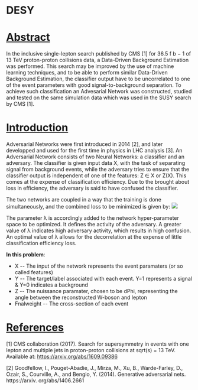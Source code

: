 # DESY

# <ins>Abstract<ins>
In the inclusive single-lepton search published by CMS [1] for 36.5 f b − 1 of 13 TeV proton-proton collisions data, a Data-Driven Background Estimation was performed. This search may be improved by the use of machine learning techniques, and to be able to perform similar Data-Driven Background Estimation, the classifier output have to be uncorrelated to one of the event parameters with good signal-to-background separation. To achieve such classification an Advesarial Network was constructed, studied and tested on the same simulation data which was used in the SUSY search by CMS [1].
  
# <ins>Introduction<ins>
Adversarial Networks were first introduced in 2014 [2], and later developped and used
for the first time in physics in LHC analysis [3]. An Adversarial Network consists of
two Neural Networks: a classifier and an adversary. The classifier is given input data X,
with the task of separating signal from background events, while the adversary tries to
ensure that the classifier output is independent of one of the features: Z ∈ X or Z(X).
This comes at the expense of classification efficiency. Due to the brought about loss in
efficiency, the adversary is said to have confused the classifier.

The two networks are coupled in a way that the training is done simultaneously, and
the combined loss to be minimized is given by:
<img src="https://render.githubusercontent.com/render/math?math= loss = loss clf − λ · loss adv">

The parameter λ is accordingly added to the network hyper-parameter space to be
optimized. It defines the activity of the adversary. A greater value of λ indicates high
adversary activity, which results in high confusion. An optimal value of λ allows for the
decorrelation at the expense of little classification efficiency loss.

__In this problem__:
- X -- The input of the network represents the event paramaters (or so called features)
- Y -- The target/label associated with each event. Y=1 represents a signal & Y=0 indicates a background
- Z -- The nuissance paramater, chosen to be dPhi, representing the angle between the reconstructed W-boson and lepton
- Fnalweight -- The cross-section of each event



# <ins>References<ins>
[1] CMS collaboration (2017). Search for supersymmetry in events with one lepton
and multiple jets in proton-proton collisions at sqrt(s) = 13 TeV. Available at:
https://arxiv.org/abs/1609.09386

[2] Goodfellow, I., Pouget-Abadie, J., Mirza, M., Xu, B., Warde-Farley, D., Ozair, S.,
Courville, A., and Bengio, Y. (2014). Generative adversarial nets. https://arxiv.
org/abs/1406.2661
